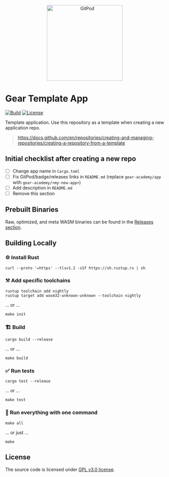 <p align="center">
  <a href="https://gitpod.io/#https://github.com/gear-academy/app">
    <img src="https://gitpod.io/button/open-in-gitpod.svg" width="240" alt="GitPod">
  </a>
</p>

# Gear Template App

[![Build][build_badge]][build_href]
[![License][lic_badge]][lic_href]

[build_badge]: https://github.com/gear-academy/app/workflows/Build/badge.svg
[build_href]: https://github.com/gear-academy/app/actions/workflows/build.yml

[lic_badge]: https://img.shields.io/badge/License-GPL%203.0-success
[lic_href]: https://github.com/gear-academy/app/blob/master/LICENSE

<!-- Description starts here -->

Template application. Use this repository as a template when creating a new application repo.

> https://docs.github.com/en/repositories/creating-and-managing-repositories/creating-a-repository-from-a-template

<!-- End of description -->

## Initial checklist after creating a new repo

- [ ] Change app name in `Cargo.toml`
- [ ] Fix GitPod/badge/releases links in `README.md` (replace `gear-academy/app` with `gear-academy/<my-new-app>`)
- [ ] Add description in `README.md`
- [ ] Remove this section

## Prebuilt Binaries

Raw, optimized, and meta WASM binaries can be found in the [Releases section](https://github.com/gear-academy/app/releases/tag/build).

## Building Locally

### ⚙️ Install Rust

```shell
curl --proto '=https' --tlsv1.2 -sSf https://sh.rustup.rs | sh
```

### ⚒️ Add specific toolchains

```shell
rustup toolchain add nightly
rustup target add wasm32-unknown-unknown --toolchain nightly
```

... or ...

```shell
make init
```

### 🏗️ Build

```shell
cargo build --release
```

... or ...

```shell
make build
```

### ✅ Run tests

```shell
cargo test --release
```

... or ...

```shell
make test
```

### 🚀 Run everything with one command

```shell
make all
```

... or just ...

```shell
make
```

## License

The source code is licensed under [GPL v3.0 license](LICENSE).
